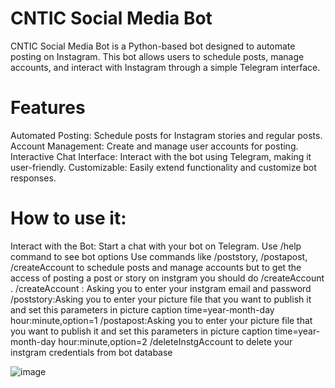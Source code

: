 # CNTIC Social Media Bot
CNTIC Social Media Bot is a Python-based bot designed to automate posting on Instagram. This bot allows users to schedule posts, manage accounts, and interact with Instagram through a simple Telegram interface.

# Features
Automated Posting: Schedule posts for Instagram stories and regular posts.
Account Management: Create and manage user accounts for posting.
Interactive Chat Interface: Interact with the bot using Telegram, making it user-friendly.
Customizable: Easily extend functionality and customize bot responses.

# How to use it:
Interact with the Bot:
Start a chat with your bot on Telegram.
Use /help command to see bot options 
Use commands like /poststory, /postapost, /createAccount to schedule posts and manage accounts but to get the access of posting a post or story on instgram you should do /createAccount .
/createAccount : Asking you to enter your instgram email and password
/poststory:Asking you to enter your picture file that you want to publish it and set this parameters in picture caption time=year-month-day hour:minute,option=1 
/postapost:Asking you to enter your picture file that you want to publish it and set this parameters in picture caption time=year-month-day hour:minute,option=2
/deleteInstgAccount to delete your instgram credentials from bot database

![image](https://github.com/soheibshb10/CNTIC_SocialMedia_Bot/assets/97317629/00107841-7d8e-407f-b1e0-b48f642c1447)





